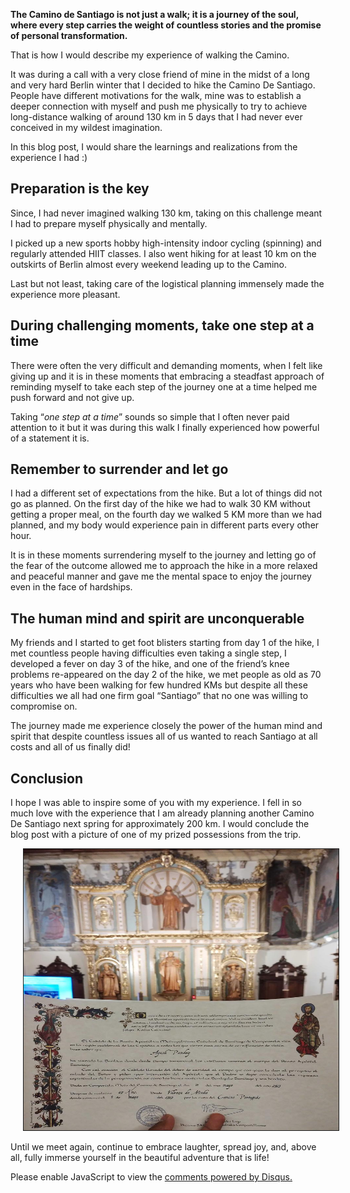 <!-- 
.. title: Journey of Reflection: A walk to Camino
.. slug: journey-of-reflection-a-walk-to-camino
.. date: 2023-06-12 21:44:47 UTC+05:30
.. tags:
.. category: 
.. link: 
.. description: 
.. type: text
-->

**The Camino de Santiago is not just a walk; it is a journey of the soul, where every step carries the weight of countless stories and the promise of personal transformation.** 

That is how I would describe my experience of walking the Camino.

It was during a call with a very close friend of mine in the midst of a long and very hard Berlin winter that I decided to hike the Camino De Santiago. People have different motivations for the walk, mine was to establish a deeper connection with myself and push me physically to try to achieve long-distance walking of around 130 km in 5 days that I had never ever conceived in my wildest imagination.

In this blog post, I would share the learnings and realizations from the experience I had :)

## **Preparation is the key**

Since, I had never imagined walking 130 km, taking on this challenge meant I had to prepare myself physically and mentally.

I picked up a new sports hobby high-intensity indoor cycling (spinning) and regularly attended HIIT classes. I also went hiking for at least 10 km on the outskirts of Berlin almost every weekend leading up to the Camino.

Last but not least, taking care of the logistical planning immensely made the experience more pleasant.

## **During challenging moments, take one step at a time**

There were often the very difficult and demanding moments, when I felt like giving up and it is in these moments that embracing a steadfast approach of reminding myself to take each step of the journey one at a time helped me push forward and not give up. 

Taking “_one step at a time_” sounds so simple that I often never paid attention to it but it was during this walk I finally experienced how powerful of a statement it is.

## **Remember to surrender and let go**

I had a different set of expectations from the hike. But a lot of things did not go as planned. On the first day of the hike we had to walk 30 KM without getting a proper meal, on the fourth day we walked 5 KM more than we had planned, and my body would experience pain in different parts every other hour.

It is in these moments surrendering myself to the journey and letting go of the fear of the outcome allowed me to approach the hike in a more relaxed and peaceful manner and gave me the mental space to enjoy the journey even in the face of hardships.

## **The human mind and spirit are unconquerable**

My friends and I started to get foot blisters starting from day 1 of the hike, I met countless people having difficulties even taking a single step, I developed a fever on day 3 of the hike, and one of the friend’s knee problems re-appeared on the day 2 of the hike, we met people as old as 70 years who have been walking for few hundred KMs but despite all these difficulties we all had one firm goal “Santiago” that no one was willing to compromise on.

The journey made me experience closely the power of the human mind and spirit that despite countless issues all of us wanted to reach Santiago at all costs and all of us finally did!

## **Conclusion**

I hope I was able to inspire some of you with my experience. I fell in so much love with the experience that I am already planning another Camino De Santiago next spring for approximately 200 km. I would conclude the blog post with a picture of one of my prized possessions from the trip.

<center><img src="/images/camino.jpg" alt="Diploma - Camino De Santiago" height="450px" width="850px" border="1px" style="margin: 0px 20px"></center>

Until we meet again, continue to embrace laughter, spread joy, and, above all, fully immerse yourself in the beautiful adventure that is life!

<div id="disqus_thread"></div>
<script>
/**
* RECOMMENDED CONFIGURATION VARIABLES: EDIT AND UNCOMMENT THE SECTION BELOW TO INSERT DYNAMIC VALUES FROM YOUR PLATFORM OR CMS.
* LEARN WHY DEFINING THESE VARIABLES IS IMPORTANT: https://disqus.com/admin/universalcode/#configuration-variables
*/
/*
var disqus_config = function () {
this.page.url = PAGE_URL; // Replace PAGE_URL with your page's canonical URL variable
this.page.identifier = PAGE_IDENTIFIER; // Replace PAGE_IDENTIFIER with your page's unique identifier variable
};
*/
(function() { // DON'T EDIT BELOW THIS LINE
var d = document, s = d.createElement('script');

s.src = '//avoyage.disqus.com/embed.js';

s.setAttribute('data-timestamp', +new Date());
(d.head || d.body).appendChild(s);
})();
</script>
<noscript>Please enable JavaScript to view the <a href="https://disqus.com/?ref_noscript" rel="nofollow">comments powered by Disqus.</a></noscript>

